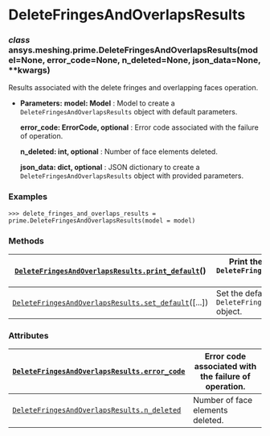 <!-- vale off -->

<a id="deletefringesandoverlapsresults"></a>

# DeleteFringesAndOverlapsResults

<a id="ansys.meshing.prime.DeleteFringesAndOverlapsResults"></a>

### *class* ansys.meshing.prime.DeleteFringesAndOverlapsResults(model=None, error_code=None, n_deleted=None, json_data=None, \*\*kwargs)

Results associated with the delete fringes and overlapping faces operation.

* **Parameters:**
  **model: Model**
  : Model to create a `DeleteFringesAndOverlapsResults` object with default parameters.

  **error_code: ErrorCode, optional**
  : Error code associated with the failure of operation.

  **n_deleted: int, optional**
  : Number of face elements deleted.

  **json_data: dict, optional**
  : JSON dictionary to create a `DeleteFringesAndOverlapsResults` object with provided parameters.

### Examples

```pycon
>>> delete_fringes_and_overlaps_results = prime.DeleteFringesAndOverlapsResults(model = model)
```

<!-- !! processed by numpydoc !! -->

### Methods

| [`DeleteFringesAndOverlapsResults.print_default`](ansys.meshing.prime.DeleteFringesAndOverlapsResults.print_default.md#ansys.meshing.prime.DeleteFringesAndOverlapsResults.print_default)()   | Print the default values of `DeleteFringesAndOverlapsResults` object.   |
|-----------------------------------------------------------------------------------------------------------------------------------------------------------------------------------------------|-------------------------------------------------------------------------|
| [`DeleteFringesAndOverlapsResults.set_default`](ansys.meshing.prime.DeleteFringesAndOverlapsResults.set_default.md#ansys.meshing.prime.DeleteFringesAndOverlapsResults.set_default)([...])    | Set the default values of the `DeleteFringesAndOverlapsResults` object. |

### Attributes

| [`DeleteFringesAndOverlapsResults.error_code`](ansys.meshing.prime.DeleteFringesAndOverlapsResults.error_code.md#ansys.meshing.prime.DeleteFringesAndOverlapsResults.error_code)   | Error code associated with the failure of operation.   |
|------------------------------------------------------------------------------------------------------------------------------------------------------------------------------------|--------------------------------------------------------|
| [`DeleteFringesAndOverlapsResults.n_deleted`](ansys.meshing.prime.DeleteFringesAndOverlapsResults.n_deleted.md#ansys.meshing.prime.DeleteFringesAndOverlapsResults.n_deleted)      | Number of face elements deleted.                       |
<!-- vale on -->
